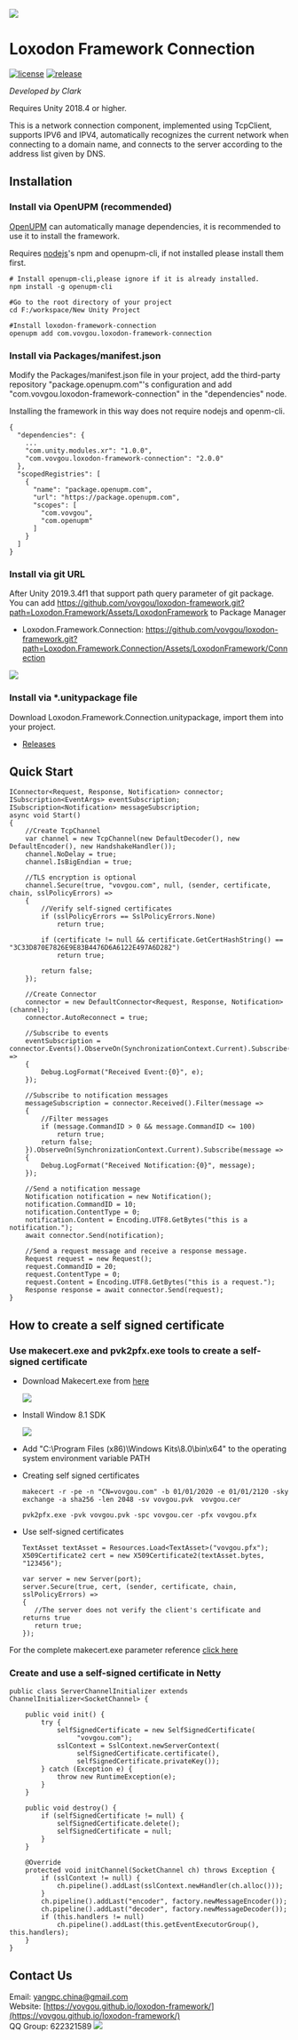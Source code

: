 ![](docs/images/icon.png)

# Loxodon Framework Connection

[![license](https://img.shields.io/badge/license-MIT-blue.png)](https://github.com/vovgou/loxodon-framework/blob/master/LICENSE) [![release](https://img.shields.io/badge/release-v2.0.0-blue.png)](https://github.com/vovgou/loxodon-framework/releases)


*Developed by Clark*

Requires Unity 2018.4 or higher.

This is a network connection component, implemented using TcpClient, supports IPV6 and IPV4, automatically recognizes the current network when connecting to a domain name, and connects to the server according to the address list given by DNS.

## Installation

### Install via OpenUPM (recommended)

[OpenUPM](https://openupm.com/) can automatically manage dependencies, it is recommended to use it to install the framework.

Requires [nodejs](https://nodejs.org/en/download/)'s npm and openupm-cli, if not installed please install them first.

    # Install openupm-cli,please ignore if it is already installed.
    npm install -g openupm-cli

    #Go to the root directory of your project
    cd F:/workspace/New Unity Project

    #Install loxodon-framework-connection
    openupm add com.vovgou.loxodon-framework-connection

### Install via Packages/manifest.json

Modify the Packages/manifest.json file in your project, add the third-party repository "package.openupm.com"'s configuration and add "com.vovgou.loxodon-framework-connection" in the "dependencies" node.

Installing the framework in this way does not require nodejs and openm-cli.

    {
      "dependencies": {
        ...
        "com.unity.modules.xr": "1.0.0",
        "com.vovgou.loxodon-framework-connection": "2.0.0"
      },
      "scopedRegistries": [
        {
          "name": "package.openupm.com",
          "url": "https://package.openupm.com",
          "scopes": [
            "com.vovgou",
            "com.openupm"
          ]
        }
      ]
    }

### Install via git URL

After Unity 2019.3.4f1 that support path query parameter of git package. You can add https://github.com/vovgou/loxodon-framework.git?path=Loxodon.Framework/Assets/LoxodonFramework to Package Manager

- Loxodon.Framework.Connection: https://github.com/vovgou/loxodon-framework.git?path=Loxodon.Framework.Connection/Assets/LoxodonFramework/Connection


![](docs/images/install_via_git.png)

### Install via *.unitypackage file

Download Loxodon.Framework.Connection.unitypackage, import them into your project.

- [Releases](https://github.com/vovgou/loxodon-framework/releases)

## Quick Start

    IConnector<Request, Response, Notification> connector;
    ISubscription<EventArgs> eventSubscription;
    ISubscription<Notification> messageSubscription;
    async void Start()
    {
        //Create TcpChannel
        var channel = new TcpChannel(new DefaultDecoder(), new DefaultEncoder(), new HandshakeHandler());
        channel.NoDelay = true;
        channel.IsBigEndian = true;

        //TLS encryption is optional
        channel.Secure(true, "vovgou.com", null, (sender, certificate, chain, sslPolicyErrors) =>
        {
            //Verify self-signed certificates
            if (sslPolicyErrors == SslPolicyErrors.None)
                return true;

            if (certificate != null && certificate.GetCertHashString() == "3C33D870E7826E9E83B4476D6A6122E497A6D282")
                return true;

            return false;
        });

        //Create Connector
        connector = new DefaultConnector<Request, Response, Notification>(channel);
        connector.AutoReconnect = true;

        //Subscribe to events
        eventSubscription = connector.Events().ObserveOn(SynchronizationContext.Current).Subscribe((e) =>
        {
            Debug.LogFormat("Received Event:{0}", e);
        });

        //Subscribe to notification messages
        messageSubscription = connector.Received().Filter(message =>
        {
            //Filter messages
            if (message.CommandID > 0 && message.CommandID <= 100)
                return true;
            return false;
        }).ObserveOn(SynchronizationContext.Current).Subscribe(message =>
        {
            Debug.LogFormat("Received Notification:{0}", message);
        });

        //Send a notification message
        Notification notification = new Notification();
        notification.CommandID = 10;
        notification.ContentType = 0;
        notification.Content = Encoding.UTF8.GetBytes("this is a notification.");
        await connector.Send(notification);

        //Send a request message and receive a response message.
        Request request = new Request();
        request.CommandID = 20;
        request.ContentType = 0;
        request.Content = Encoding.UTF8.GetBytes("this is a request.");
        Response response = await connector.Send(request);
    }
    
## How to create a self signed certificate

### Use makecert.exe and pvk2pfx.exe tools to create a self-signed certificate

- Download Makecert.exe from [here](https://developer.microsoft.com/en-us/windows/downloads/sdk-archive/)
   
  ![](docs/images/download_makecert.png)
  
- Install Window 8.1 SDK

  ![](docs/images/install_makecert.png)
  
- Add "C:\Program Files (x86)\Windows Kits\8.0\bin\x64" to the operating system environment variable PATH

- Creating self signed certificates

      makecert -r -pe -n "CN=vovgou.com" -b 01/01/2020 -e 01/01/2120 -sky exchange -a sha256 -len 2048 -sv vovgou.pvk  vovgou.cer
  
      pvk2pfx.exe -pvk vovgou.pvk -spc vovgou.cer -pfx vovgou.pfx

- Use self-signed certificates

      TextAsset textAsset = Resources.Load<TextAsset>("vovgou.pfx");
      X509Certificate2 cert = new X509Certificate2(textAsset.bytes, "123456");
      
      var server = new Server(port);
      server.Secure(true, cert, (sender, certificate, chain, sslPolicyErrors) =>
      {
         //The server does not verify the client's certificate and returns true
         return true;
      });

For the complete makecert.exe parameter reference [click here](http://msdn.microsoft.com/en-us/library/bfsktky3%28v=vs.110%29.aspx)

### Create and use a self-signed certificate in Netty

    public class ServerChannelInitializer extends ChannelInitializer<SocketChannel> {

    	public void init() {
    		try {
                selfSignedCertificate = new SelfSignedCertificate(
    			     "vovgou.com");
    			sslContext = SslContext.newServerContext(
    			     selfSignedCertificate.certificate(),
    			     selfSignedCertificate.privateKey());
    		} catch (Exception e) {
    			throw new RuntimeException(e);
    		}
    	}
    
    	public void destroy() {
    		if (selfSignedCertificate != null) {
    			selfSignedCertificate.delete();
    			selfSignedCertificate = null;
    		}
    	}

    	@Override
    	protected void initChannel(SocketChannel ch) throws Exception {
    		if (sslContext != null) {
    			ch.pipeline().addLast(sslContext.newHandler(ch.alloc()));
    		}
    		ch.pipeline().addLast("encoder", factory.newMessageEncoder());
    		ch.pipeline().addLast("decoder", factory.newMessageDecoder());
    		if (this.handlers != null)
    			ch.pipeline().addLast(this.getEventExecutorGroup(), this.handlers);
    	}
    }

## Contact Us
Email: [yangpc.china@gmail.com](mailto:yangpc.china@gmail.com)   
Website: [https://vovgou.github.io/loxodon-framework/](https://vovgou.github.io/loxodon-framework/)  
QQ Group: 622321589 [![](https://pub.idqqimg.com/wpa/images/group.png)](https:////shang.qq.com/wpa/qunwpa?idkey=71c1e43c24900ee84aeffc76fb67c0bacddc3f62a516fe80eae6b9521f872c59)

